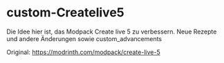 # custom-Createlive5
Die Idee hier ist, das Modpack Create live 5 zu verbessern.
Neue Rezepte und andere Änderungen sowie custom_advancements

Original: https://modrinth.com/modpack/create-live-5

